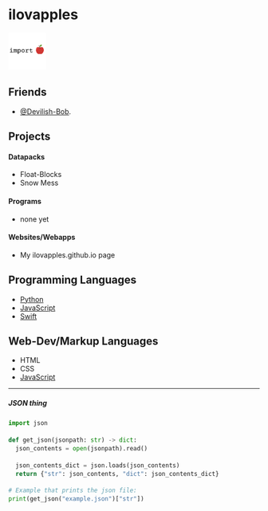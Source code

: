 # ilovapples
<img src="src/importapple.PNG" width="75" height="75"></img>

## Friends
- [@Devilish-Bob](//github.com/devilish-bob).

## Projects

#### Datapacks
- Float-Blocks
- Snow Mess

#### Programs
- none yet

#### Websites/Webapps
- My ilovapples.github.io page


## Programming Languages
- [Python](//python.org)
- [JavaScript](//javascript.com)
- [Swift](//swift.org)

## Web-Dev/Markup Languages
- HTML
- CSS
- [JavaScript](//javascript.com)

---
##### JSON thing
```python
import json

def get_json(jsonpath: str) -> dict:
  json_contents = open(jsonpath).read()
  
  json_contents_dict = json.loads(json_contents)
  return {"str": json_contents, "dict": json_contents_dict}
  
# Example that prints the json file:
print(get_json("example.json")["str"])
```
